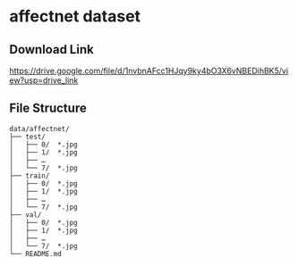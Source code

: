 # affectnet dataset

## Download Link
https://drive.google.com/file/d/1nvbnAFcc1HJqy9ky4bO3X6vNBEDihBK5/view?usp=drive_link

## File Structure

```
data/affectnet/
├── test/
│   ├── 0/  *.jpg 
│   ├── 1/  *.jpg
│   ├── …  
│   └── 7/  *.jpg
├── train/
│   ├── 0/  *.jpg
│   ├── 1/  *.jpg
│   ├── …  
│   └── 7/  *.jpg
├── val/
│   ├── 0/  *.jpg
│   ├── 1/  *.jpg
│   ├── …  
│   └── 7/  *.jpg
└── README.md
```